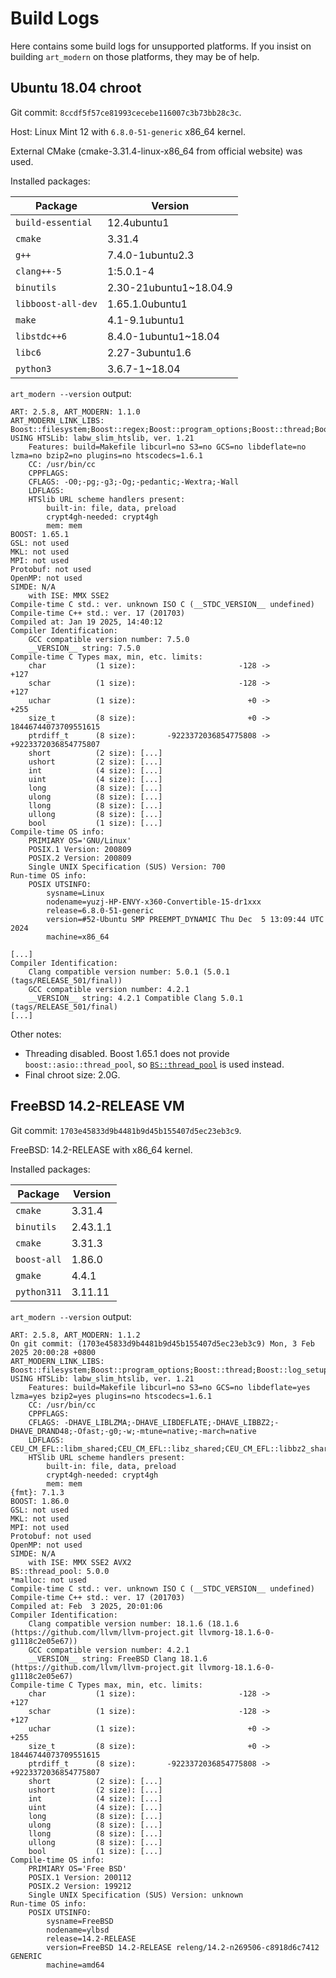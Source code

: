 # Build Logs

Here contains some build logs for unsupported platforms. If you insist on building `art_modern` on those platforms, they may be of help.

## Ubuntu 18.04 chroot

Git commit: `8ccdf5f57ce81993cecebe116007c3b73bb28c3c`.

Host: Linux Mint 12 with `6.8.0-51-generic` x86\_64 kernel.

External CMake (cmake-3.31.4-linux-x86_64 from official website) was used.

Installed packages:

| Package            | Version                 |
|--------------------|-------------------------|
| `build-essential`  | 12.4ubuntu1             |
| `cmake`            | 3.31.4                  |
| `g++`              | 7.4.0-1ubuntu2.3        |
| `clang++-5`        | 1:5.0.1-4               |
| `binutils`         | 2.30-21ubuntu1~18.04.9  |
| `libboost-all-dev` | 1.65.1.0ubuntu1         |
| `make`             | 4.1-9.1ubuntu1          |
| `libstdc++6`       | 8.4.0-1ubuntu1~18.04    |
| `libc6`            | 2.27-3ubuntu1.6         |
| `python3`          | 3.6.7-1~18.04           |

`art_modern --version` output:

```text
ART: 2.5.8, ART_MODERN: 1.1.0
ART_MODERN_LINK_LIBS: Boost::filesystem;Boost::regex;Boost::program_options;Boost::thread;Boost::log_setup;Boost::log;labw_slim_htslib;libceu
USING HTSLib: labw_slim_htslib, ver. 1.21
	Features: build=Makefile libcurl=no S3=no GCS=no libdeflate=no lzma=no bzip2=no plugins=no htscodecs=1.6.1
	CC: /usr/bin/cc
	CPPFLAGS: 
	CFLAGS: -O0;-pg;-g3;-Og;-pedantic;-Wextra;-Wall
	LDFLAGS: 
	HTSlib URL scheme handlers present:
		built-in: file, data, preload
		crypt4gh-needed: crypt4gh
		mem: mem
BOOST: 1.65.1
GSL: not used
MKL: not used
MPI: not used
Protobuf: not used
OpenMP: not used
SIMDE: N/A
	with ISE: MMX SSE2
Compile-time C std.: ver. unknown ISO C (__STDC_VERSION__ undefined)
Compile-time C++ std.: ver. 17 (201703)
Compiled at: Jan 19 2025, 14:40:12
Compiler Identification:
	GCC compatible version number: 7.5.0
	__VERSION__ string: 7.5.0
Compile-time C Types max, min, etc. limits:
	char           (1 size):                       -128 ->                  +127
	schar          (1 size):                       -128 ->                  +127
	uchar          (1 size):                         +0 ->                  +255
	size_t         (8 size):                         +0 ->  18446744073709551615
	ptrdiff_t      (8 size):       -9223372036854775808 ->  +9223372036854775807
	short          (2 size): [...]
	ushort         (2 size): [...]
	int            (4 size): [...]
	uint           (4 size): [...]
	long           (8 size): [...]
	ulong          (8 size): [...]
	llong          (8 size): [...]
	ullong         (8 size): [...]
	bool           (1 size): [...]
Compile-time OS info:
	PRIMIARY OS='GNU/Linux'
	POSIX.1 Version: 200809
	POSIX.2 Version: 200809
	Single UNIX Specification (SUS) Version: 700
Run-time OS info:
	POSIX UTSINFO:
		sysname=Linux
		nodename=yuzj-HP-ENVY-x360-Convertible-15-dr1xxx
		release=6.8.0-51-generic
		version=#52-Ubuntu SMP PREEMPT_DYNAMIC Thu Dec  5 13:09:44 UTC 2024
		machine=x86_64
```

```text
[...]
Compiler Identification:
	Clang compatible version number: 5.0.1 (5.0.1 (tags/RELEASE_501/final))
	GCC compatible version number: 4.2.1
	__VERSION__ string: 4.2.1 Compatible Clang 5.0.1 (tags/RELEASE_501/final)
[...]
```

Other notes:

- Threading disabled. Boost 1.65.1 does not provide `boost::asio::thread_pool`, so [`BS::thread_pool`](https://github.com/bshoshany/thread-pool) is used instead.
- Final chroot size: 2.0G.

## FreeBSD 14.2-RELEASE VM

Git commit: `1703e45833d9b4481b9d45b155407d5ec23eb3c9`.

FreeBSD: 14.2-RELEASE with x86\_64 kernel.

Installed packages:

| Package     | Version  |
|-------------|----------|
| `cmake`     | 3.31.4   |
| `binutils`  | 2.43.1.1 |
| `cmake`     | 3.31.3   |
| `boost-all` | 1.86.0   |
| `gmake`     | 4.4.1    |
| `python311` | 3.11.11  |

`art_modern --version` output:

```text
ART: 2.5.8, ART_MODERN: 1.1.2
On git commit: (1703e45833d9b4481b9d45b155407d5ec23eb3c9) Mon, 3 Feb 2025 20:00:28 +0800
ART_MODERN_LINK_LIBS: Boost::filesystem;Boost::program_options;Boost::thread;Boost::log_setup;Boost::log;Boost::timer;Boost::stacktrace_basic;labw_slim_htslib;slim_libceu;slim_libfmt;Threads::Threads
USING HTSLib: labw_slim_htslib, ver. 1.21
	Features: build=Makefile libcurl=no S3=no GCS=no libdeflate=yes lzma=yes bzip2=yes plugins=no htscodecs=1.6.1
	CC: /usr/bin/cc
	CPPFLAGS: 
	CFLAGS: -DHAVE_LIBLZMA;-DHAVE_LIBDEFLATE;-DHAVE_LIBBZ2;-DHAVE_DRAND48;-Ofast;-g0;-w;-mtune=native;-march=native
	LDFLAGS: CEU_CM_EFL::libm_shared;CEU_CM_EFL::libz_shared;CEU_CM_EFL::libbz2_shared;CEU_CM_EFL::libdeflate_shared;CEU_CM_EFL::liblzma_shared
	HTSlib URL scheme handlers present:
		built-in: file, data, preload
		crypt4gh-needed: crypt4gh
		mem: mem
{fmt}: 7.1.3
BOOST: 1.86.0
GSL: not used
MKL: not used
MPI: not used
Protobuf: not used
OpenMP: not used
SIMDE: N/A
	with ISE: MMX SSE2 AVX2
BS::thread_pool: 5.0.0
*malloc: not used
Compile-time C std.: ver. unknown ISO C (__STDC_VERSION__ undefined)
Compile-time C++ std.: ver. 17 (201703)
Compiled at: Feb  3 2025, 20:01:06
Compiler Identification:
	Clang compatible version number: 18.1.6 (18.1.6 (https://github.com/llvm/llvm-project.git llvmorg-18.1.6-0-g1118c2e05e67))
	GCC compatible version number: 4.2.1
	__VERSION__ string: FreeBSD Clang 18.1.6 (https://github.com/llvm/llvm-project.git llvmorg-18.1.6-0-g1118c2e05e67)
Compile-time C Types max, min, etc. limits:
	char           (1 size):                       -128 ->                  +127
	schar          (1 size):                       -128 ->                  +127
	uchar          (1 size):                         +0 ->                  +255
	size_t         (8 size):                         +0 ->  18446744073709551615
	ptrdiff_t      (8 size):       -9223372036854775808 ->  +9223372036854775807
	short          (2 size): [...]
	ushort         (2 size): [...]
	int            (4 size): [...]
	uint           (4 size): [...]
	long           (8 size): [...]
	ulong          (8 size): [...]
	llong          (8 size): [...]
	ullong         (8 size): [...]
	bool           (1 size): [...]
Compile-time OS info:
	PRIMIARY OS='Free BSD'
	POSIX.1 Version: 200112
	POSIX.2 Version: 199212
	Single UNIX Specification (SUS) Version: unknown
Run-time OS info:
	POSIX UTSINFO:
		sysname=FreeBSD
		nodename=ylbsd
		release=14.2-RELEASE
		version=FreeBSD 14.2-RELEASE releng/14.2-n269506-c8918d6c7412 GENERIC
		machine=amd64
```

